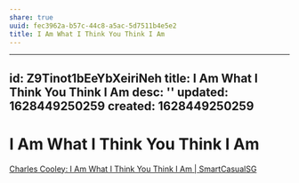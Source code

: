 ```yaml
---
share: true
uuid: fec3962a-b57c-44c8-a5ac-5d7511b4e5e2
title: I Am What I Think You Think I Am
---
```

---
id: Z9Tinot1bEeYbXeiriNeh
title: I Am What I Think You Think I Am
desc: ''
updated: 1628449250259
created: 1628449250259
---
# I Am What I Think You Think I Am
[Charles Cooley: I Am What I Think You Think I Am | SmartCasualSG](https://www.smartcasualsg.com/charles-cooley-sociology-quotes/)
